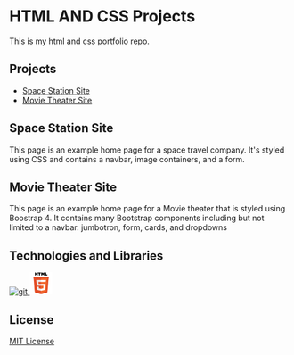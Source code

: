 # HTML AND CSS Projects

This is my html and css portfolio repo.

## Projects

- [Space Station Site](./Projects/../../Projects/space_station/index.html)
- [Movie Theater Site](./Projects/../../Projects/bootstrap4_project/index.html)

## Space Station Site

This page is an example home page for a space travel company. It's styled using CSS and contains a navbar, image containers, and a form.

## Movie Theater Site

This page is an example home page for a Movie theater that is styled using Boostrap 4. It contains many Bootstrap components including
but not limited to a navbar. jumbotron, form, cards, and dropdowns

## Technologies and Libraries

<p align='left'>
<a href="https://git-scm.com/" target="_blank"> <img src="https://www.vectorlogo.zone/logos/git-scm/git-scm-icon.svg" alt="git" width="40" height="40"/> </a> <a href="https://www.w3.org/html/" target="_blank"> <img src="https://raw.githubusercontent.com/devicons/devicon/master/icons/html5/html5-original-wordmark.svg" alt="html5" width="40" height="40"/> </a>
</p>

## License

[MIT License](LICENSE)
